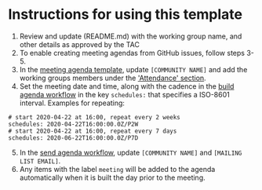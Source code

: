 # Instructions for using this template

1) Review and update (README.md) with the working group name, and other details as approved by the TAC
2) To enable creating meeting agendas from GitHub issues, follow steps 3-5.
3) In the [meeting agenda template](.github/ISSUE_TEMPLATE/meeting.md), update `[COMMUNITY NAME]` and add the working groups members under the ['Attendance' section](.github/ISSUE_TEMPLATE/meeting.md#attendance).
4) Set the meeting date and time, along with the cadence in the [build agenda workflow](.github/workflows/build_agenda.yml) in the key `schedules:` that specifies a ISO-8601 interval. Examples for repeating:

```
# start 2020-04-22 at 16:00, repeat every 2 weeks
schedules: 2020-04-22T16:00:00.0Z/P2W
# start 2020-04-22 at 16:00, repeat every 7 days
schedules: 2020-06-22T16:00:00.0Z/P7D
```
5) In the [send agenda workflow](.github/workflows/send_agenda.yml), update `[COMMUNITY NAME]` and `[MAILING LIST EMAIL]`. 
6) Any items with the label `meeting` will be added to the agenda automatically when it is built the day prior to the meeting.
